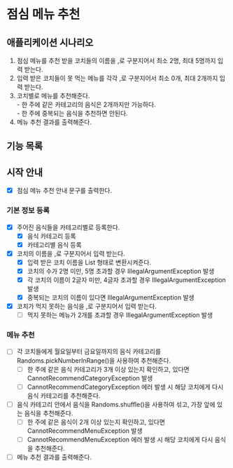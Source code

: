 # 점심 메뉴 추천

## 애플리케이션 시나리오
1. 점심 메뉴를 추천 받을 코치들의 이름을 ,로 구분지어서 최소 2명, 최대 5명까지 입력 받는다.
2. 입력 받은 코치들이 못 먹는 메뉴를 각각 ,로 구분지어서 최소 0개, 최대 2개까지 입력 받는다.
3. 코치별로 메뉴를 추천해준다.
<br> - 한 주에 같은 카테고리의 음식은 2개까지만 가능하다.
<br> - 한 주에 중복되는 음식을 추천하면 안된다.
4. 메뉴 추천 결과를 출력해준다.

## 기능 목록

## 시작 안내
- [x] 점심 메뉴 추천 안내 문구를 출력한다.

### 기본 정보 등록
- [x] 주어진 음식들을 카테고리별로 등록한다.
  - [x] 음식 카테고리 등록
  - [x] 카테고리별 음식 등록
- [x] 코치의 이름을 ,로 구분지어서 입력 받는다.
  - [x] 입력 받은 코치 이름을 List 형태로 변환시켜준다. 
  - [x] 코치의 수가 2명 미만, 5명 초과할 경우 IllegalArgumentException 발생
  - [x] 각 코치의 이름이 2글자 미만, 4글자 초과할 경우 IllegalArgumentException 발생
  - [x] 중복되는 코치의 이름이 있다면 IllegalArgumentException 발생
- [x] 코치가 먹지 못하는 음식을 ,로 구분지어서 입력 받는다.
  - [ ] 먹지 못하는 메뉴가 2개를 초과할 경우 IllegalArgumentException 발생

### 메뉴 추천
- [ ] 각 코치들에게 월요일부터 금요일까지의 음식 카테고리를 Randoms.pickNumberInRange()을 사용하여 추천해준다.
  - [ ] 한 주에 같은 음식 카테고리가 3개 이상 있는지 확인하고, 있다면 CannotRecommendCategoryException 발생
  - [ ] CannotRecommendCategoryException 에러 발생 시 해당 코치에게 다시 음식 카테고리를 추천해준다.
- [ ] 음식 카테고리 안에서 음식을 Randoms.shuffle()을 사용하여 섞고, 가장 앞에 있는 음식을 추천해준다.
  - [ ] 한 주에 같은 음식이 2개 이상 있는지 확인하고, 있다면 CannotRecommendMenuException 발생
  - [ ] CannotRecommendMenuException 에러 발생 시 해당 코치에게 다시 음식을 추천해준다. 
- [ ] 메뉴 추천 결과를 출력해준다.
